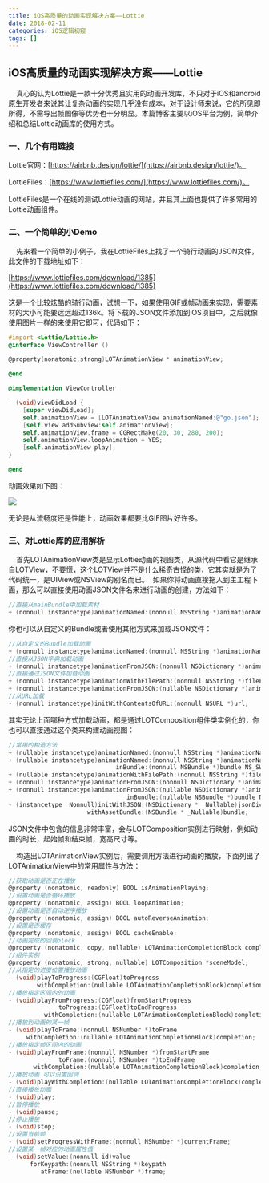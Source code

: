 ```yaml
---
title: iOS高质量的动画实现解决方案——Lottie
date: 2018-02-11
categories: iOS逻辑初窥
tags: []
---
```

## iOS高质量的动画实现解决方案——Lottie

    真心的认为Lottie是一款十分优秀且实用的动画开发库，不只对于iOS和android原生开发者来说其让复杂动画的实现几乎没有成本，对于设计师来说，它的所见即所得，不需导出帧图像等优势也十分明显。本篇博客主要以iOS平台为例，简单介绍和总结Lottie动画库的使用方式。

### 一、几个有用链接

Lottie官网：[https://airbnb.design/lottie/](https://airbnb.design/lottie/)。

LottieFiles：[https://www.lottiefiles.com/](https://www.lottiefiles.com/)。

LottieFiles是一个在线的测试Lottie动画的网站，并且其上面也提供了许多常用的Lottie动画组件。

### 二、一个简单的小Demo

    先来看一个简单的小例子，我在LottieFiles上找了一个骑行动画的JSON文件，此文件的下载地址如下：

[https://www.lottiefiles.com/download/1385](https://www.lottiefiles.com/download/1385)

这是一个比较炫酷的骑行动画，试想一下，如果使用GIF或帧动画来实现，需要素材的大小可能要远远超过136k。将下载的JSON文件添加到iOS项目中，之后就像使用图片一样的来使用它即可，代码如下：

```objectivec
#import <Lottie/Lottie.h>
@interface ViewController ()

@property(nonatomic,strong)LOTAnimationView * animationView;

@end

@implementation ViewController

- (void)viewDidLoad {
    [super viewDidLoad];
    self.animationView = [LOTAnimationView animationNamed:@"go.json"];
    [self.view addSubview:self.animationView];
    self.animationView.frame = CGRectMake(20, 30, 280, 200);
    self.animationView.loopAnimation = YES;
    [self.animationView play];
}

@end
```

动画效果如下图：

![](https://static.oschina.net/uploads/space/2018/0211/111000_YbZ2_2340880.gif)

无论是从流畅度还是性能上，动画效果都要比GIF图片好许多。

### 三、对Lottie库的应用解析

    首先LOTAnimationView类是显示Lottie动画的视图类，从源代码中看它是继承自LOTView，不要慌，这个LOTView并不是什么稀奇古怪的类，它其实就是为了代码统一，是UIView或NSView的别名而已。  如果你将动画直接拖入到主工程下面，那么可以直接使用动画JSON文件名来进行动画的创建，方法如下：

```objectivec
//直接从mainBundle中加载素材
+ (nonnull instancetype)animationNamed:(nonnull NSString *)animationName NS_SWIFT_NAME(init(name:));
```

你也可以从自定义的Bundle或者使用其他方式来加载JSON文件：

```objectivec
//从自定义的Bundle加载动画
+ (nonnull instancetype)animationNamed:(nonnull NSString *)animationName inBundle:(nonnull NSBundle *)bundle NS_SWIFT_NAME(init(name:bundle:));
//直接从JSON字典加载动画
+ (nonnull instancetype)animationFromJSON:(nonnull NSDictionary *)animationJSON NS_SWIFT_NAME(init(json:));
//直接通过JSON文件加载动画
+ (nonnull instancetype)animationWithFilePath:(nonnull NSString *)filePath NS_SWIFT_NAME(init(filePath:));
+ (nonnull instancetype)animationFromJSON:(nullable NSDictionary *)animationJSON inBundle:(nullable NSBundle *)bundle NS_SWIFT_NAME(init(json:bundle:));
//从URL加载
- (nonnull instancetype)initWithContentsOfURL:(nonnull NSURL *)url;

```

其实无论上面哪种方式加载动画，都是通过LOTComposition组件类实例化的，你也可以直接通过这个类来构建动画视图：

```objectivec
//常用的构造方法
+ (nullable instancetype)animationNamed:(nonnull NSString *)animationName NS_SWIFT_NAME(init(name:));
+ (nullable instancetype)animationNamed:(nonnull NSString *)animationName
                              inBundle:(nonnull NSBundle *)bundle NS_SWIFT_NAME(init(name:bundle:));
+ (nullable instancetype)animationWithFilePath:(nonnull NSString *)filePath NS_SWIFT_NAME(init(filePath:));
+ (nonnull instancetype)animationFromJSON:(nonnull NSDictionary *)animationJSON NS_SWIFT_NAME(init(json:));
+ (nonnull instancetype)animationFromJSON:(nullable NSDictionary *)animationJSON
                                 inBundle:(nullable NSBundle *)bundle NS_SWIFT_NAME(init(json:bundle:));
- (instancetype _Nonnull)initWithJSON:(NSDictionary * _Nullable)jsonDictionary
                      withAssetBundle:(NSBundle * _Nullable)bundle;
```

JSON文件中包含的信息非常丰富，会与LOTComposition实例进行映射，例如动画的时长，起始帧和结束帧，宽高尺寸等。

    构造出LOTAnimationView实例后，需要调用方法进行动画的播放，下面列出了LOTAnimationView中的常用属性与方法：

```objectivec
//获取动画是否正在播放
@property (nonatomic, readonly) BOOL isAnimationPlaying;
//设置动画是否循环播放
@property (nonatomic, assign) BOOL loopAnimation;
//设置动画是否自动逆序播放
@property (nonatomic, assign) BOOL autoReverseAnimation;
//设置是否缓存
@property (nonatomic, assign) BOOL cacheEnable;
//动画完成的回调block
@property (nonatomic, copy, nullable) LOTAnimationCompletionBlock completionBlock;
//组件实例
@property (nonatomic, strong, nullable) LOTComposition *sceneModel;
//从指定的进度位置播放动画
- (void)playToProgress:(CGFloat)toProgress
        withCompletion:(nullable LOTAnimationCompletionBlock)completion;
//播放指定区间内的动画
- (void)playFromProgress:(CGFloat)fromStartProgress
              toProgress:(CGFloat)toEndProgress
          withCompletion:(nullable LOTAnimationCompletionBlock)completion;
//播放到动画的某一帧
- (void)playToFrame:(nonnull NSNumber *)toFrame
     withCompletion:(nullable LOTAnimationCompletionBlock)completion;
//播放指定帧区间内的动画
- (void)playFromFrame:(nonnull NSNumber *)fromStartFrame
              toFrame:(nonnull NSNumber *)toEndFrame
       withCompletion:(nullable LOTAnimationCompletionBlock)completion;
//播放动画 可以设置回调
- (void)playWithCompletion:(nullable LOTAnimationCompletionBlock)completion;
//直接播放动画
- (void)play;
//暂停播放
- (void)pause;
//停止播放
- (void)stop;
//设置当前帧
- (void)setProgressWithFrame:(nonnull NSNumber *)currentFrame;
//设置某一帧对应的动画属性值
- (void)setValue:(nonnull id)value
      forKeypath:(nonnull NSString *)keypath
         atFrame:(nullable NSNumber *)frame;
```
